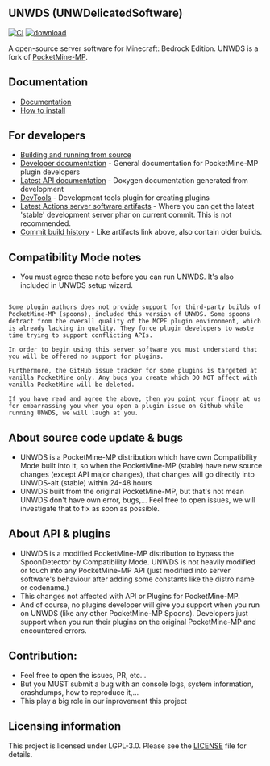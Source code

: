 ## UNWDS (UNWDelicatedSoftware)	
[![CI](https://github.com/UnnamedNetwork/UNWDS/workflows/CI/badge.svg)](https://github.com/UnnamedNetwork/UNWDS/actions) [![download](https://img.shields.io/github/v/release/unnamednetwork/unwds)](https://github.com/UnnamedNetwork/UNWDS/releases)

A open-source server software for Minecraft: Bedrock Edition. UNWDS is a fork of [PocketMine-MP](https://github.com/pmmp/PocketMine-MP).

## Documentation
- [Documentation](DOCUMENT.md)
- [How to install](INSTALL.md)

## For developers
 * [Building and running from source](BUILDING.md)
 * [Developer documentation](https://devdoc.pmmp.io) - General documentation for PocketMine-MP plugin developers
 * [Latest API documentation](https://jenkins.pmmp.io/job/PocketMine-MP-doc/doxygen/) - Doxygen documentation generated from development
 * [DevTools](https://github.com/pmmp/DevTools/) - Development tools plugin for creating plugins
 * [Latest Actions server software artifacts](https://nightly.link/UnnamedNetwork/UNWDS/workflows/main/stable/UNWDS.zip) - Where you can get the latest 'stable' development server phar on current commit. This is not recommended.
 * [Commit build history](https://github.com/UnnamedNetwork/unwds-builds/tree/master/branch/stable/) - Like artifacts link above, also contain older builds.

## Compatibility Mode notes
+ You must agree these note before you can run UNWDS. It's also included in UNWDS setup wizard.
```

Some plugin authors does not provide support for third-party builds of PocketMine-MP (spoons), included this version of UNWDS. Some spoons detract from the overall quality of the MCPE plugin environment, which is already lacking in quality. They force plugin developers to waste time trying to support conflicting APIs.

In order to begin using this server software you must understand that you will be offered no support for plugins.

Furthermore, the GitHub issue tracker for some plugins is targeted at vanilla PocketMine only. Any bugs you create which DO NOT affect with vanilla PocketMine will be deleted.

If you have read and agree the above, then you point your finger at us for embarrassing you when you open a plugin issue on Github while running UNWDS, we will laugh at you.

```

## About source code update & bugs
+ UNWDS is a PocketMine-MP distribution which have own Compatibility Mode built into it, so when the PocketMine-MP (stable) have new source changes (except API major changes), that changes will go directly into UNWDS-alt (stable) within 24-48 hours
+ UNWDS built from the original PocketMine-MP, but that's not mean UNWDS don't have own error, bugs,... Feel free to open issues, we will investigate that to fix as soon as possible.

## About API & plugins
+ UNWDS is a modified PocketMine-MP distribution to bypass the SpoonDetector by Compatibility Mode. UNWDS is not heavily modified or touch into any PocketMine-MP API (just modified into server software's behaviour after adding some constants like the distro name or codename.)
+ This changes not affected with API or Plugins for PocketMine-MP. 
+ And of course, no plugins developer will give you support when you run on UNWDS (like any other PocketMine-MP Spoons). Developers just support when you run their plugins on the original PocketMine-MP and encountered errors.

## Contribution:
+ Feel free to open the issues, PR, etc...
+ But you MUST submit a bug with an console logs, system information, crashdumps, how to reproduce it,... 
+ This play a big role in our inprovement this project	

## Licensing information
This project is licensed under LGPL-3.0. Please see the [LICENSE](/LICENSE) file for details.
